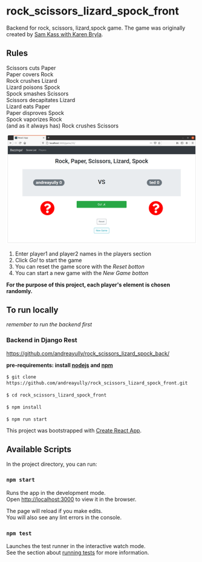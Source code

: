 # rock_scissors_lizard_spock_front  

Backend for rock, scissors, lizard,spock game. The game was originally created by [Sam Kass with Karen Bryla](https://bigbangtheory.fandom.com/wiki/Rock,_Paper,_Scissors,_Lizard,_Spock).  

## Rules
Scissors cuts Paper  
Paper covers Rock  
Rock crushes Lizard  
Lizard poisons Spock  
Spock smashes Scissors  
Scissors decapitates Lizard  
Lizard eats Paper  
Paper disproves Spock  
Spock vaporizes Rock  
(and as it always has) Rock crushes Scissors  

![alt text](https://github.com/andreayully/rock_scissors_lizard_spock_front/blob/master/spock_game_3.png?raw=true)

1. Enter player1 and player2 names in the players section
2. Click *Go!* to start the game
3. You can reset the game score with the *Reset botton*
4. You can start a new game with the *New Game botton*

**For the purpose of this project, each player's element is chosen randomly.**  


## To run locally  

*remember to run the backend first*
### Backend in Django Rest  
https://github.com/andreayully/rock_scissors_lizard_spock_back/  

**pre-requirements: install [nodejs](https://nodejs.org/es/download/) and [npm](https://docs.npmjs.com/)**  

~~~
$ git clone https://github.com/andreayully/rock_scissors_lizard_spock_front.git

$ cd rock_scissors_lizard_spock_front

$ npm install

$ npm run start
~~~

This project was bootstrapped with [Create React App](https://github.com/facebook/create-react-app).  


## Available Scripts

In the project directory, you can run:

### `npm start`

Runs the app in the development mode.\
Open [http://localhost:3000](http://localhost:3000) to view it in the browser.

The page will reload if you make edits.\
You will also see any lint errors in the console.

### `npm test`

Launches the test runner in the interactive watch mode.\
See the section about [running tests](https://facebook.github.io/create-react-app/docs/running-tests) for more information.
